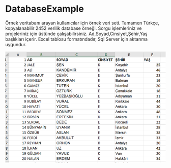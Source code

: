 # DatabaseExample
Örnek veritabanı arayan kullanıcılar için örnek veri seti.
Tamamen Türkçe, kopyalanabilir 2452 verilik database örneği. Sorgu işlemleriniz ve projeleriniz için üstünde çalışabilirsiniz. Ad,Soyad,Cinsiyet,Şehir,Yaş başlıkları içerir.
Excel tablosu formatındadır, Sql Server için aktarıma uygundur.

<img width="600px" src="Tablo_Resmi.PNG" alt="Tablo_Resmi png" />
